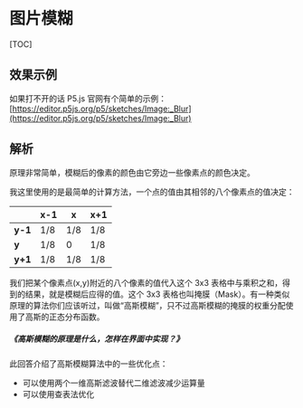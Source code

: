 # 图片模糊

[TOC]

## 效果示例

<Article-G210206-BlurStandards />

如果打不开的话 P5.js 官网有个简单的示例：[https://editor.p5js.org/p5/sketches/Image:_Blur](https://editor.p5js.org/p5/sketches/Image:_Blur)

## 解析

原理非常简单，模糊后的像素的颜色由它旁边一些像素点的颜色决定。

我这里使用的是最简单的计算方法，一个点的值由其相邻的八个像素点的值决定：

|  | **x-1**  | **x**  | **x+1** |
|---|---|---|---|
| **y-1** | 1/8  | 1/8  | 1/8  |
| **y** | 1/8  | 0  | 1/8  |
| **y+1** | 1/8  | 1/8  | 1/8  |

我们把某个像素点(x,y)附近的八个像素的值代入这个 3x3 表格中与乘积之和，得到的结果，就是模糊后应得的值。这个 3x3 表格也叫掩膜（Mask）。有一种类似原理的算法你们应该听过，叫做“高斯模糊”，只不过高斯模糊的掩膜的权重分配使用了高斯的正态分布函数。

##### <Link type='h5' source='https://www.zhihu.com/question/54918332/answer/142137732' >《高斯模糊的原理是什么，怎样在界面中实现？》</Link>

此回答介绍了高斯模糊算法中的一些优化点：

* 可以使用两个一维高斯滤波替代二维滤波减少运算量
* 可以使用查表法优化
